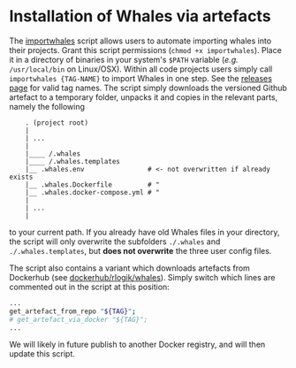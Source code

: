 # Installation of Whales via artefacts #

The [importwhales](importwhales) script allows users to automate importing whales into their projects.
Grant this script permissions (`chmod +x importwhales`).
Place it in a directory of binaries in your system's `$PATH` variable (_e.g._ `/usr/local/bin` on Linux/OSX).
Within all code projects users simply call `importwhales {TAG-NAME}` to import Whales in one step.
See the [releases page](https://github.com/RLogik/whales/releases) for valid tag names.
The script simply downloads the versioned Github artefact to a temporary folder,
unpacks it and copies in the relevant parts, namely the following
```
    . (project root)
    |
    | ...
    |
    |____ /.whales
    |____ /.whales.templates
    |__ .whales.env                # <- not overwritten if already exists
    |__ .whales.Dockerfile         # "
    |__ .whales.docker-compose.yml # "
    |
    | ...
    |
```
to your current path. If you already have old Whales files in your directory,
the script will only overwrite the subfolders `./.whales` and `./.whales.templates`,
but **does not overwrite** the three user config files.

The script also contains a variant which downloads artefacts from Dockerhub
(see [dockerhub/rlogik/whales](https://hub.docker.com/r/rlogik/whales/tags)).
Simply switch which lines are commented out in the script at this position:
```bash
...
get_artefact_from_repo "${TAG}";
# get_artefact_via_docker "${TAG}";
...
```
We will likely in future publish to another Docker registry,
and will then update this script.
